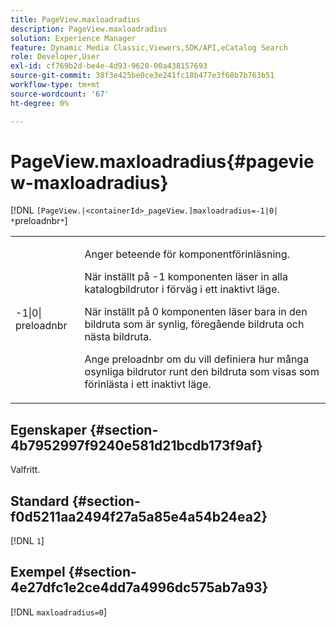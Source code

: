 ```yaml
---
title: PageView.maxloadradius
description: PageView.maxloadradius
solution: Experience Manager
feature: Dynamic Media Classic,Viewers,SDK/API,eCatalog Search
role: Developer,User
exl-id: cf769b2d-be4e-4d93-9620-00a438157693
source-git-commit: 38f3e425be0ce3e241fc18b477e3f68b7b763b51
workflow-type: tm+mt
source-wordcount: '67'
ht-degree: 0%

---
```


# PageView.maxloadradius{#pageview-maxloadradius}

[!DNL `[PageView.|<containerId>_pageView.]maxloadradius=-1|0| *`preloadnbr`*`]

<table id="table_985ADD6C9BD04C629A84C9C625CCCFEB"> 
 <tbody> 
  <tr> 
   <td colname="col1"> <p><span class="codeph">-1|0|<span class="varname"> preloadnbr</span></span> </p> </td> 
   <td colname="col2"> <p>Anger beteende för komponentförinläsning. </p> <p>När inställt på <span class="codeph"> -1</span> komponenten läser in alla katalogbildrutor i förväg i ett inaktivt läge. </p> <p> När inställt på <span class="codeph"> 0</span> komponenten läser bara in den bildruta som är synlig, föregående bildruta och nästa bildruta. </p> <p>Ange <span class="codeph"><span class="varname"> preloadnbr</span></span> om du vill definiera hur många osynliga bildrutor runt den bildruta som visas som förinlästa i ett inaktivt läge. </p> </td> 
  </tr> 
 </tbody> 
</table>

## Egenskaper {#section-4b7952997f9240e581d21bcdb173f9af}

Valfritt.

## Standard {#section-f0d5211aa2494f27a5a85e4a54b24ea2}

[!DNL `1`]

## Exempel {#section-4e27dfc1e2ce4dd7a4996dc575ab7a93}

[!DNL `maxloadradius=0`]
